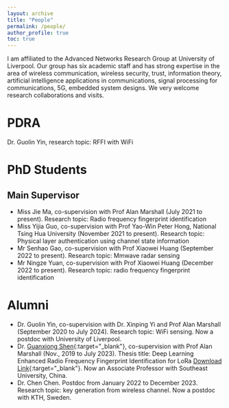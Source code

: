 ```yaml
---
layout: archive
title: "People"
permalink: /people/
author_profile: true
toc: true
---
```


I am affiliated to the Advanced Networks Research Group at University of Liverpool. Our group has six academic staff and has strong expertise in the area of wireless communication, wireless security, trust, information theory, artificial intelligence applications in communications, signal processing for communications, 5G, embedded system designs. We very welcome research collaborations and visits.

# PDRA
Dr. Guolin Yin, research topic: RFFI with WiFi

# PhD Students
## Main Supervisor
* Miss Jie Ma, co-supervision with Prof Alan Marshall (July 2021 to present). Research topic: Radio frequency fingerprint identification
* Miss Yijia Guo, co-supervision with Prof Yao-Win Peter Hong, National Tsing Hua University (November 2021 to present). Research topic: Physical layer authentication using channel state information
* Mr Senhao Gao, co-supervision with Prof Xiaowei Huang (September 2022 to present). Research topic: Mmwave radar sensing
* Mr Ningze Yuan, co-supervision with Prof Xiaowei Huang (December 2022 to present). Research topic: radio frequency fingerprint identification

# Alumni
* Dr. Guolin Yin, co-supervision with Dr. Xinping Yi and Prof Alan Marshall (September 2020 to July 2024). Research topic: WiFi sensing. Now a postdoc with University of Liverpool.
* Dr. [Guanxiong Shen](https://gxhen.github.io/){:target="_blank"}, co-supervision with Prof Alan Marshall (Nov., 2019 to July 2023). Thesis title: Deep Learning Enhanced Radio Frequency Fingerprint Identification for LoRa [Download Link](https://livrepository.liverpool.ac.uk/3170842/
){:target="_blank"}. Now an Associate Professor with Southeast University, China.
* Dr. Chen Chen. Postdoc from January 2022 to December 2023. Research topic: key generation from wireless channel. Now a postdoc with KTH, Sweden.


